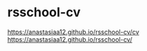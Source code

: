 # rsschool-cv

https://anastasiaa12.github.io/rsschool-cv/cv
https://anastasiaa12.github.io/rsschool-cv/
